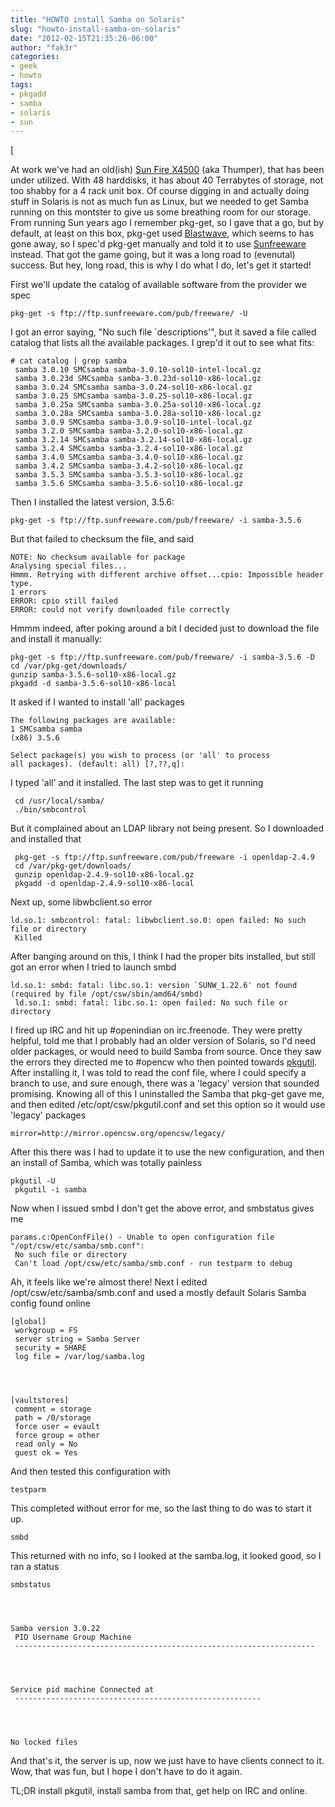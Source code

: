 ```yaml
---
title: "HOWTO install Samba on Solaris"
slug: "howto-install-samba-on-solaris"
date: "2012-02-15T21:35:26-06:00"
author: "fak3r"
categories:
- geek
- howto
tags:
- pkgadd
- samba
- solaris
- sun
---
```


[

At work we've had an old(ish) [Sun Fire X4500](http://en.wikipedia.org/wiki/Sun_Fire_X4500) (aka Thumper), that has been under utilized. With 48 harddisks, it has about 40 Terrabytes of storage, not too shabby for a 4 rack unit box. Of course digging in and actually doing stuff in Solaris is not as much fun as Linux, but we needed to get Samba running on this montster to give us some breathing room for our storage. From running Sun years ago I remember pkg-get, so I gave that a go, but by default, at least on this box, pkg-get used [Blastwave](http://blastwave.network.com/), which seems to has gone away, so I spec'd pkg-get manually and told it to use [Sunfreeware](http://sunfreeware.com) instead. That got the game going, but it was a long road to (evenutal) success. But hey, long road, this is why I do what I do, let's get it started!

<!-- more -->

First we'll update the catalog of available software from the provider we spec

    
    pkg-get -s ftp://ftp.sunfreeware.com/pub/freeware/ -U


I got an error saying, "No such file `descriptions'", but it saved a file called catalog that lists all the available packages. I grep'd it out to see what fits:

    
    # cat catalog | grep samba
     samba 3.0.10 SMCsamba samba-3.0.10-sol10-intel-local.gz
     samba 3.0.23d SMCsamba samba-3.0.23d-sol10-x86-local.gz
     samba 3.0.24 SMCsamba samba-3.0.24-sol10-x86-local.gz
     samba 3.0.25 SMCsamba samba-3.0.25-sol10-x86-local.gz
     samba 3.0.25a SMCsamba samba-3.0.25a-sol10-x86-local.gz
     samba 3.0.28a SMCsamba samba-3.0.28a-sol10-x86-local.gz
     samba 3.0.9 SMCsamba samba-3.0.9-sol10-intel-local.gz
     samba 3.2.0 SMCsamba samba-3.2.0-sol10-x86-local.gz
     samba 3.2.14 SMCsamba samba-3.2.14-sol10-x86-local.gz
     samba 3.2.4 SMCsamba samba-3.2.4-sol10-x86-local.gz
     samba 3.4.0 SMCsamba samba-3.4.0-sol10-x86-local.gz
     samba 3.4.2 SMCsamba samba-3.4.2-sol10-x86-local.gz
     samba 3.5.3 SMCsamba samba-3.5.3-sol10-x86-local.gz
     samba 3.5.6 SMCsamba samba-3.5.6-sol10-x86-local.gz


Then I installed the latest version, 3.5.6:

    
    pkg-get -s ftp://ftp.sunfreeware.com/pub/freeware/ -i samba-3.5.6


But that failed to checksum the file, and said

    
    NOTE: No checksum available for package
    Analysing special files...
    Hmmm. Retrying with different archive offset...cpio: Impossible header type.
    1 errors
    ERROR: cpio still failed
    ERROR: could not verify downloaded file correctly


Hmmm indeed, after poking around a bit I decided just to download the file and install it manually:

    
    pkg-get -s ftp://ftp.sunfreeware.com/pub/freeware/ -i samba-3.5.6 -D
    cd /var/pkg-get/downloads/
    gunzip samba-3.5.6-sol10-x86-local.gz
    pkgadd -d samba-3.5.6-sol10-x86-local


It asked if I wanted to install 'all' packages

    
    The following packages are available:
    1 SMCsamba samba
    (x86) 3.5.6
    
    Select package(s) you wish to process (or 'all' to process
    all packages). (default: all) [?,??,q]:


I typed 'all' and it installed. The last step was to get it running

    
     cd /usr/local/samba/
     ./bin/smbcontrol


But it complained about an LDAP library not being present. So I downloaded and installed that

    
     pkg-get -s ftp://ftp.sunfreeware.com/pub/freeware -i openldap-2.4.9
     cd /var/pkg-get/downloads/
     gunzip openldap-2.4.9-sol10-x86-local.gz
     pkgadd -d openldap-2.4.9-sol10-x86-local


Next up, some libwbclient.so error

    
    ld.so.1: smbcontrol: fatal: libwbclient.so.0: open failed: No such file or directory
     Killed


After banging around on this, I think I had the proper bits installed, but still got an error when I tried to launch smbd

    
    ld.so.1: smbd: fatal: libc.so.1: version `SUNW_1.22.6' not found (required by file /opt/csw/sbin/amd64/smbd)
     ld.so.1: smbd: fatal: libc.so.1: open failed: No such file or directory


I fired up IRC and hit up #openindian on irc.freenode. They were pretty helpful, told me that I probably had an older version of Solaris, so I'd need older packages, or would need to build Samba from source. Once they saw the errors they directed me to #opencw who then pointed towards <a href="http://mirror.opencsw.org/experimental/pkgutil/">pkgutil</a>. After installing it, I was told to read the conf file, where I could specify a branch to use, and sure enough, there was a 'legacy' version that sounded promising. Knowing all of this I uninstalled the Samba that pkg-get gave me, and then edited /etc/opt/csw/pkgutil.conf and set this option so it would use 'legacy' packages

    
    mirror=http://mirror.opencsw.org/opencsw/legacy/


After this there was I had to update it to use the new configuration, and then an install of Samba, which was totally painless

    
    pkgutil -U
     pkgutil -i samba


Now when I issued smbd I don't get the above error, and smbstatus gives me

    
    params.c:OpenConfFile() - Unable to open configuration file "/opt/csw/etc/samba/smb.conf":
     No such file or directory
     Can't load /opt/csw/etc/samba/smb.conf - run testparm to debug


Ah, it feels like we're almost there! Next I edited /opt/csw/etc/samba/smb.conf and used a mostly default Solaris Samba config found online

    
    [global]
     workgroup = FS
     server string = Samba Server
     security = SHARE
     log file = /var/log/samba.log



    
    [vaultstores]
     comment = storage
     path = /0/storage
     force user = evault
     force group = other
     read only = No
     guest ok = Yes


And then tested this configuration with

    
    testparm


This completed without error for me, so the last thing to do was to start it up.

    
    smbd


This returned with no info, so I looked at the samba.log, it looked good, so I ran a status

    
    smbstatus



    
    Samba version 3.0.22
     PID Username Group Machine
     -------------------------------------------------------------------



    
    Service pid machine Connected at
     -------------------------------------------------------



    
    No locked files


And that's it, the server is up, now we just have to have clients connect to it. Wow, that was fun, but I hope I don't have to do it again.

TL;DR install pkgutil, install samba from that, get help on IRC and online.
